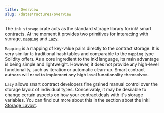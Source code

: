 ```yaml
---
title: Overview
slug: /datastructures/overview
---
```


The `ink_storage` crate acts as the standard storage library for ink! smart contracts.
At the moment it provides two primitives for interacting with storage, 
[`Mapping`](https://docs.rs/ink_storage/4.0.0-beta.1/ink_storage/struct.Mapping.html)
and [`Lazy`](https://docs.rs/ink_storage/4.0.0-beta.1/ink_storage/struct.Lazy.html).

`Mapping` is a mapping of key-value pairs directly to the contract storage. It is very 
similar to traditional hash tables and comparable to the `mapping` type Solidity offers.
As a core ingredient to the ink! language, its main advantage is being simple and 
lightweight. However, it does not provide any high-level functionality, such as iteration 
or automatic clean-up. Smart contract authors will need to implement any high level 
functionality themselves.

`Lazy` allows smart contract developers fine grained manual control over the storage 
layout of individual types. Conceivably, it may be desirable to change certain aspects
on how your contract deals with it's storage variables. You can find out more about this
in the section about the ink!
[Storage Layout](https://use.ink/datastructures/storage-layout).
